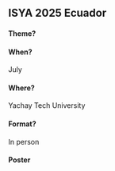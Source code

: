 ## ISYA 2025 Ecuador

#### Theme?


#### When?
July

#### Where?
Yachay Tech University

#### Format?
In person

#### Poster


